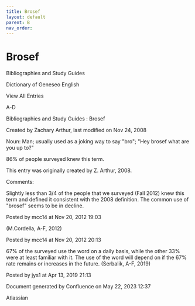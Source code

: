 ```yaml
---
title: Brosef
layout: default
parent: B
nav_order:
---
```


# Brosef

Bibliographies and Study Guides

Dictionary of Geneseo English

View All Entries

A-D

Bibliographies and Study Guides : Brosef

Created by  Zachary Arthur, last modified on Nov 24, 2008

Noun: Man; usually used as a joking way to say &quot;bro&quot;; &quot;Hey brosef what are you up to?&quot;

86% of people surveyed knew this term.

This entry was originally created by Z. Arthur, 2008.

Comments:

Slightly less than 3/4 of the people that we surveyed (Fall 2012) knew this term and defined it consistent with the 2008 definition. The common use of &quot;brosef&quot; seems to be in decline.

Posted by mcc14 at Nov 20, 2012 19:03

(M.Cordella, A-F, 2012)

Posted by mcc14 at Nov 20, 2012 20:13

67% of the surveyed use the word on a daily basis, while the other 33% were at least familiar with it. The use of the word will depend on if the 67% rate remains or increases in the future. (Serbalik, A-F, 2019)

Posted by jys1 at Apr 13, 2019 21:13

Document generated by Confluence on May 22, 2023 12:37

Atlassian

